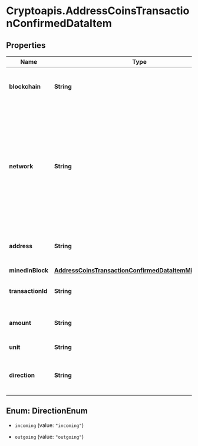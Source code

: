 # Cryptoapis.AddressCoinsTransactionConfirmedDataItem

## Properties

Name | Type | Description | Notes
------------ | ------------- | ------------- | -------------
**blockchain** | **String** | Represents the specific blockchain protocol name, e.g. Ethereum, Bitcoin, etc. | 
**network** | **String** | Represents the name of the blockchain network used; blockchain networks are usually identical as technology and software, but they differ in data, e.g. - \&quot;mainnet\&quot; is the live network with actual data while networks like \&quot;testnet\&quot;, \&quot;ropsten\&quot;, \&quot;mordor\&quot; are test networks. | 
**address** | **String** | Defines the specific address to which the coin transaction has been sent and is confirmed. | 
**minedInBlock** | [**AddressCoinsTransactionConfirmedDataItemMinedInBlock**](AddressCoinsTransactionConfirmedDataItemMinedInBlock.md) |  | 
**transactionId** | **String** | Defines the unique ID of the specific transaction, i.e. its identification number. | 
**amount** | **String** | Defines the amount of coins sent with the confirmed transaction. | 
**unit** | **String** | Defines the unit of the transaction, e.g. BTC. | 
**direction** | **String** | Defines whether the transaction is \&quot;incoming\&quot; or \&quot;outgoing\&quot;. | 



## Enum: DirectionEnum


* `incoming` (value: `"incoming"`)

* `outgoing` (value: `"outgoing"`)




